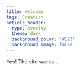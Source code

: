 ```yaml
---
title: Welcome
tags: Creation
article_header:
  type: overlay
  theme: dark
  background_color: '#123'
  background_image: false
---
```


Yes! The site works...

